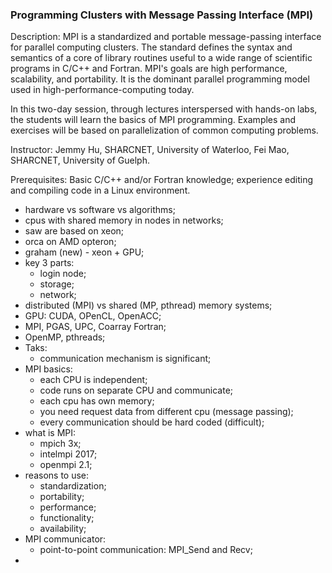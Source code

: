 ### Programming Clusters with Message Passing Interface (MPI)

Description: MPI is a standardized and portable message-passing interface for parallel computing clusters. The standard defines the syntax and semantics of a core of library routines useful to a wide range of scientific programs in C/C++ and Fortran. MPI's goals are high performance, scalability, and portability. It is the dominant parallel programming model used in high-performance-computing today.

In this two-day session, through lectures interspersed with hands-on labs, the students will learn the basics of MPI programming. Examples and exercises will be based on parallelization of common computing problems.

Instructor: Jemmy Hu, SHARCNET, University of Waterloo, Fei Mao, SHARCNET, University of Guelph.

Prerequisites: Basic C/C++ and/or Fortran knowledge; experience editing and compiling code in a Linux environment.

- hardware vs software vs algorithms;
- cpus with shared memory in nodes in networks;
- saw are based on xeon;
- orca on AMD opteron;
- graham (new) - xeon + GPU;
- key 3 parts:
    + login node;
    + storage;
    + network;
- distributed (MPI) vs shared (MP, pthread) memory systems;
- GPU: CUDA, OPenCL, OpenACC;
- MPI, PGAS, UPC, Coarray Fortran;
- OpenMP, pthreads;
- Taks:
    + communication mechanism is significant;
- MPI basics:
    + each CPU is independent;
    + code runs on separate CPU and communicate;
    + each cpu has own memory;
    + you need request data from different cpu (message passing);
    + every communication should be hard coded (difficult);
- what is MPI:
    + mpich 3x;
    + intelmpi 2017;
    + openmpi 2.1;
- reasons to use:
    + standardization;
    + portability;
    + performance;
    + functionality;
    + availability;
- MPI communicator:
    + point-to-point communication: MPI_Send and Recv;
-
